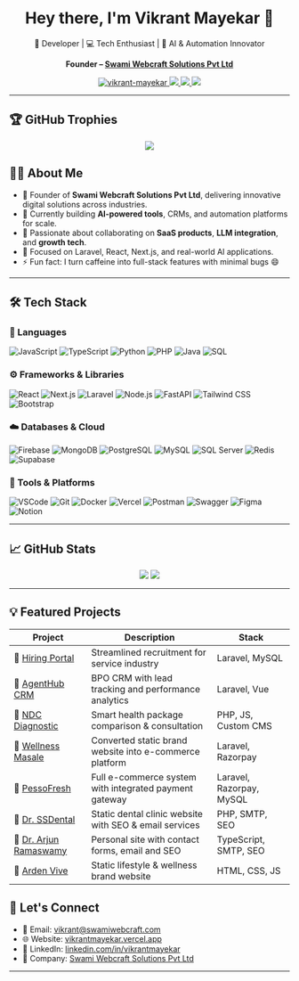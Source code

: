 <!-- Profile README for vikrant-mayekar -->

<h1 align="center">Hey there, I'm Vikrant Mayekar 👋</h1>
<p align="center">🚀 Developer | 💻 Tech Enthusiast | 🧠 AI & Automation Innovator</p>
<p align="center"><strong>Founder – <a href="https://swamiwebcraft.com" target="_blank">Swami Webcraft Solutions Pvt Ltd</a></strong></p>


<p align="center">
  <a href="https://github.com/vikrant-mayekar">
    <img src="https://komarev.com/ghpvc/?username=vikrant-mayekar&label=Profile%20views&color=0e75b6&style=flat" alt="vikrant-mayekar" />
  </a>
  <a href="mailto:vikrant@example.com">
    <img src="https://img.shields.io/badge/Email-Me-blue?style=flat&logo=gmail" />
  </a>
  <a href="https://linkedin.com/in/vikrantmayekar" target="_blank">
    <img src="https://img.shields.io/badge/LinkedIn-VikrantMayekar-blue?logo=linkedin" />
  </a>
  <a href="https://vikrantmayekar.vercel.app" target="_blank">
    <img src="https://img.shields.io/badge/Portfolio-Visit-green?style=flat&logo=vercel" />
  </a>
</p>

---
## 🏆 GitHub Trophies

<p align="center">
  <img src="https://github-profile-trophy.vercel.app/?username=vikrant-mayekar&theme=dark&title=Stars,Followers,Commits,Repositories,PullRequest" />
</p>

## 🧑‍💻 About Me

- 🔭 Founder of **Swami Webcraft Solutions Pvt Ltd**, delivering innovative digital solutions across industries.
- 💼 Currently building **AI-powered tools**, CRMs, and automation platforms for scale.
- 🤝 Passionate about collaborating on **SaaS products**, **LLM integration**, and **growth tech**.
- 🎯 Focused on Laravel, React, Next.js, and real-world AI applications.
- ⚡ Fun fact: I turn caffeine into full-stack features with minimal bugs 😄

---
## 🛠️ Tech Stack

### 🚀 Languages
![JavaScript](https://img.shields.io/badge/JavaScript-F7DF1E?logo=javascript&logoColor=000)
![TypeScript](https://img.shields.io/badge/TypeScript-007ACC?logo=typescript&logoColor=white)
![Python](https://img.shields.io/badge/Python-3776AB?logo=python&logoColor=white)
![PHP](https://img.shields.io/badge/PHP-777BB4?logo=php&logoColor=white)
![Java](https://img.shields.io/badge/Java-ED8B00?logo=java&logoColor=white)
![SQL](https://img.shields.io/badge/SQL-336791?logo=postgresql&logoColor=white)

### ⚙️ Frameworks & Libraries
![React](https://img.shields.io/badge/React-61DAFB?logo=react&logoColor=000)
![Next.js](https://img.shields.io/badge/Next.js-000000?logo=nextdotjs)
![Laravel](https://img.shields.io/badge/Laravel-F72C1F?logo=laravel&logoColor=white)
![Node.js](https://img.shields.io/badge/Node.js-339933?logo=nodedotjs&logoColor=white)
![FastAPI](https://img.shields.io/badge/FastAPI-009688?logo=fastapi&logoColor=white)
![Tailwind CSS](https://img.shields.io/badge/TailwindCSS-38B2AC?logo=tailwind-css&logoColor=white)
![Bootstrap](https://img.shields.io/badge/Bootstrap-563D7C?logo=bootstrap&logoColor=white)

### ☁️ Databases & Cloud
![Firebase](https://img.shields.io/badge/Firebase-FFCA28?logo=firebase&logoColor=black)
![MongoDB](https://img.shields.io/badge/MongoDB-47A248?logo=mongodb&logoColor=white)
![PostgreSQL](https://img.shields.io/badge/PostgreSQL-4169E1?logo=postgresql&logoColor=white)
![MySQL](https://img.shields.io/badge/MySQL-4479A1?logo=mysql&logoColor=white)
![SQL Server](https://img.shields.io/badge/SQL%20Server-CC2927?logo=microsoft-sql-server&logoColor=white)
![Redis](https://img.shields.io/badge/Redis-DC382D?logo=redis&logoColor=white)
![Supabase](https://img.shields.io/badge/Supabase-3ECF8E?logo=supabase&logoColor=white)

### 🧰 Tools & Platforms
![VSCode](https://img.shields.io/badge/VS%20Code-007ACC?logo=visual-studio-code&logoColor=white)
![Git](https://img.shields.io/badge/Git-F05032?logo=git&logoColor=white)
![Docker](https://img.shields.io/badge/Docker-2496ED?logo=docker&logoColor=white)
![Vercel](https://img.shields.io/badge/Vercel-000?logo=vercel&logoColor=white)
![Postman](https://img.shields.io/badge/Postman-FF6C37?logo=postman&logoColor=white)
![Swagger](https://img.shields.io/badge/Swagger-85EA2D?logo=swagger&logoColor=black)
![Figma](https://img.shields.io/badge/Figma-F24E1E?logo=figma&logoColor=white)
![Notion](https://img.shields.io/badge/Notion-000000?logo=notion&logoColor=white)


---

## 📈 GitHub Stats

<p align="center">
  <img src="https://github-readme-stats.vercel.app/api?username=vikrant-mayekar&show_icons=true&theme=tokyonight&hide=prs" />
  <img src="https://github-readme-stats.vercel.app/api/top-langs/?username=vikrant-mayekar&layout=compact&theme=tokyonight" />
</p>

---

## 💡 Featured Projects

| Project | Description | Stack |
|--------|-------------|-------|
| 🔗 [Hiring Portal](https://hiring.abss.co.in) | Streamlined recruitment for service industry | Laravel, MySQL |
| 🔗 [AgentHub CRM](https://agenthub.abss.co.in) | BPO CRM with lead tracking and performance analytics | Laravel, Vue |
| 🔗 [NDC Diagnostic](https://ndcdiagnostic.in) | Smart health package comparison & consultation | PHP, JS, Custom CMS |
| 🔗 [Wellness Masale](https://wellnessmasale.com) | Converted static brand website into e-commerce platform | Laravel, Razorpay |
| 🔗 [PessoFresh](https://pessofresh.in) | Full e-commerce system with integrated payment gateway | Laravel, Razorpay, MySQL |
| 🔗 [Dr. SSDental](https://drssdental.com) | Static dental clinic website with SEO & email services | PHP, SMTP, SEO |
| 🔗 [Dr. Arjun Ramaswamy](https://drarjunramaswamy.com) | Personal site with contact forms, email and SEO | TypeScript, SMTP, SEO |
| 🔗 [Arden Vive](https://ardenvive.com) | Static lifestyle & wellness brand website | HTML, CSS, JS |


## 🔗 Let's Connect

- 📧 Email: [vikrant@swamiwebcraft.com](mailto:vikrant@swamiwebcraft.com)
- 🌐 Website: [vikrantmayekar.vercel.app](https://vikrantmayekar.vercel.app)
- 💼 LinkedIn: [linkedin.com/in/vikrantmayekar](https://linkedin.com/in/vikrantmayekar)
- 🏢 Company: [Swami Webcraft Solutions Pvt Ltd](https://swamiwebcraft.com)

---

